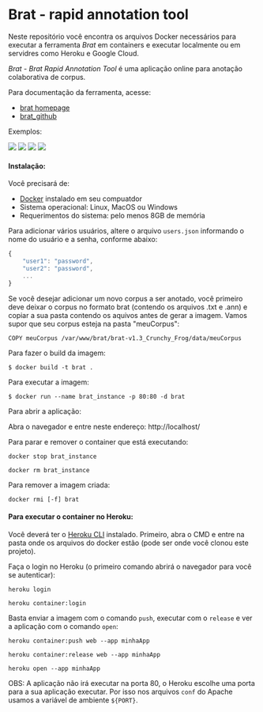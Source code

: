 # Brat - rapid annotation tool

Neste repositório você encontra os arquivos Docker necessários para executar a ferramenta *Brat* em containers e executar localmente ou em servidres como Heroku e Google Cloud.

*Brat - Brat Rapid Annotation Tool* é uma aplicação online para anotação colaborativa de corpus.

Para documentação da ferramenta, acesse:

- [brat homepage][brat]
- [brat_github][brat_github]

Exemplos:

<img src="https://brat.nlplab.org/img/examples/esp.train-doc-536-full.png">
<img src="https://brat.nlplab.org/img/examples/PMID-20300060-full.png">
<img src="https://brat.nlplab.org/img/examples/PMID-1492121-full.png">
<img src="https://brat.nlplab.org/img/examples/swedish_talbanken05_train.conll-doc-880-full.png">


[brat]:         http://brat.nlplab.org
[brat_github]:  https://github.com/nlplab/brat/

#### Instalação:

Você precisará de:
	
- [Docker](https://docs.docker.com/install/) instalado em seu compuatdor
- Sistema operacional: Linux, MacOS ou Windows
- Requerimentos do sistema: pelo menos 8GB de memória

Para adicionar vários usuários, altere o arquivo `users.json` informando o nome do usuário e a senha, conforme abaixo:

```javascript
{
    "user1": "password",
    "user2": "password",
    ...
}
```

Se você desejar adicionar um novo corpus a ser anotado, você primeiro deve deixar o corpus no formato brat (contendo os arquivos .txt e .ann) e copiar a sua pasta contendo os aquivos antes de gerar a imagem. Vamos supor que seu corpus esteja na pasta "meuCorpus":

```
COPY meuCorpus /var/www/brat/brat-v1.3_Crunchy_Frog/data/meuCorpus
```

Para fazer o build da imagem: 

	$ docker build -t brat .

Para executar a imagem: 

	$ docker run --name brat_instance -p 80:80 -d brat

Para abrir a aplicação:

Abra o navegador e entre neste endereço: http://localhost/

Para parar e remover o container que está executando:

```
docker stop brat_instance

docker rm brat_instance
```

Para remover a imagem criada:
```
docker rmi [-f] brat
```

#### Para executar o container no Heroku:

Você deverá ter o [Heroku CLI](https://devcenter.heroku.com/articles/heroku-cli#install-the-heroku-cli) instalado. Primeiro, abra o CMD e entre na pasta onde os arquivos do docker estão (pode ser onde você clonou este projeto).

Faça o login no Heroku (o primeiro comando abrirá o navegador para você se autenticar):

```
heroku login

heroku container:login
```

Basta enviar a imagem com o comando `push`, executar com o `release` e ver a aplicação com o comando `open`:

```
heroku container:push web --app minhaApp

heroku container:release web --app minhaApp

heroku open --app minhaApp
```

OBS: A aplicação não irá executar na porta 80, o Heroku escolhe uma porta para a sua aplicação executar. Por isso nos arquivos `conf` do Apache usamos a variável de ambiente `${PORT}`.
